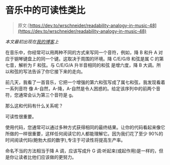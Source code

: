 # 音乐中的可读性类比

> 原文:[https://dev.to/wrschneider/readability-analogy-in-music-48](https://dev.to/wrschneider/readability-analogy-in-music-48)

*本文最初出现在[我的博客](http://wrschneider.github.io/2017/12/11/readability-music.html)上*

在音乐中，你经常可以用两种不同的方式来写同一个音符，例如，降 B 和升 A 对应于钢琴键盘上的同一个键。这取决于周围的环境。降 C/E/G/B 和弦是属 C 的第七音，解析为 F 和弦。与 C/E/G/A 升半音相同的和弦
是增六度，降 B 大调。所以和弦的写法告诉了你它接下来的走向。

前几天，我看了一首音乐，它把一个增强的第六和弦写成了属七和弦，我发现看着一系列音符
像 A-自然，A-降，A-自然是令人困惑的。给定该序列中的前两个音符，您通常会认为第三个音符是 g。

那么这和代码有什么关系呢？

可读性很重要。

使用代码，您通常可以通过多种方式获得相同的最终结果。让你的代码看起来像它所做的一样很重要，这样任何阅读它的人都能理解它。因为我们花了至少 90%的时间阅读代码(鲍勃大叔的数字),专注于可读性将提高生产率。

命名不当的方法相当于降 A 调，应该写成升 G 调:听起来(或起作用)是一样的，但是你让读者比他们应该做的更努力。